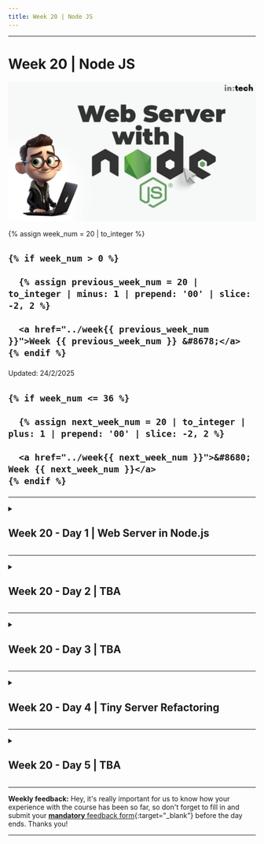 ```yaml
---
title: Week 20 | Node JS
---
```


<hr class="mb-0">

<h1 id="{{ Week 20-Node JS | slugify }}">
  <span class="week-prefix">Week 20 |</span> Node JS
</h1>

<img src="assets/nodejs-web-server.jpg" />

<div class="week-controls">

  {% assign week_num = 20 | to_integer %}

  <h2 class="week-controls__previous_week">

    {% if week_num > 0 %}

      {% assign previous_week_num = 20 | to_integer | minus: 1 | prepend: '00' | slice: -2, 2 %}

      <a href="../week{{ previous_week_num }}">Week {{ previous_week_num }} &#8678;</a>
    {% endif %}

  </h2>

  <span>Updated: 24/2/2025</span>

  <h2 class="week-controls__next_week">

    {% if week_num <= 36 %}

      {% assign next_week_num = 20 | to_integer | plus: 1 | prepend: '00' | slice: -2, 2 %}

      <a href="../week{{ next_week_num }}">&#8680; Week {{ next_week_num }}</a>
    {% endif %}

  </h2>

</div>

---

<!-- Week 20 - Day 1 | Web Server in Node.js -->
<details markdown="1">
  <summary>
    <h2>
      <span class="summary-day">Week 20 - Day 1</span> | Web Server in Node.js</h2>
  </summary>

### Schedule

  - **Watch the lectures**
  - **Study the suggested material**
  - **Practice on the topics and share your questions**

### Study Plan

  Your instructor will share the video lectures with you. 

  You can find the lecture code [here](https://github.com/in-tech-gration/WDX-180/tree/main/curriculum/week20/assets/day01/code){:target="_blank"}

  **References & Resources:**

  - **How to get unstuck (tips):**   
    - Use console.log to see what exactly is happening (xray)  
    - [Read the docs](https://nodejs.org/docs/latest/api/){:target="_blank"}!  
      - Alternative:  
        - [w3schools](https://www.w3schools.com/nodejs/){:target="_blank"}  
        - [Geeksforgeeks](https://www.geeksforgeeks.org/nodejs/){:target="_blank"}  
    - Read very carefully the exercise steps (without panic)  
    - Never move on to the next step unless you’ve understood the previous steps  
  - Popular web servers:  
    - Apache  
    - Nginx  
  - When you connect to a website using the HTTPS protocol, your browser is implicitly appending the :443 port number at the end of the domain (or IP)  
    - [What is a port number?](https://www.techtarget.com/searchnetworking/definition/port-number#:~:text=Port%20443.,connects%20directly%20to%20this%20port.){:target="_blank"}  
    - in-tech-gration.github.io ⇒ DNS ⇒ Translate domain to IP ⇒ 100.10.32.11:443  
  - Dissecting an HTTP request for an image file  
    - [https://upload.wikimedia.org/wikipedia/commons/thumb/7/74/A-Cat.jpg/2560px-A-Cat.jpg](https://upload.wikimedia.org/wikipedia/commons/thumb/7/74/A-Cat.jpg/2560px-A-Cat.jpg){:target="_blank"}  
      - **Using the https:// protocol**  
      - to connect to the **upload.wikimedia.org** domain  
      - DNS translation => **upload.wikimedia.org** => IP  
      - [https://www.dnsqueries.com/en/dns_lookup.php](https://www.dnsqueries.com/en/dns_lookup.php){:target="_blank"} => ​​	185.15.59.240  
      - The browser connects to **185.15.59.240:443**  
      - Tries to find something in the **public/** folder of the web server  
      - We are looking for public/wikipedia/commons/thumb/7/74/A-Cat.jpg/2560px-A-Cat.jpg  
      - If the file is found, we get status 200, Content-Type “image/jpeg” and of course the file itself  
      - 304: [https://developer.mozilla.org/en-US/docs/Web/HTTP/Status/304](https://developer.mozilla.org/en-US/docs/Web/HTTP/Status/304){:target="_blank"}  
  - URI Encoding turns spaces into **%20, hello world => hello%20world**  
  - In Node.js createServer:  
    - request => What the user/browser is asking for  
    - response => What we/server is giving back to them  
  - The ? part is called the URL Query String  
  - [Online tool for DNS translation to IP](https://www.dnsqueries.com/en/dns_lookup.php){:target="_blank"}

### Summary

  The lecture covers the basics of building a web server using Node.js. The instructor demonstrates how to create a simple web server that responds to GET requests, checks for specific file types, and returns a 404 error if the requested file is not found.

  **Key Concepts:**

  * **Building a web server with Node.js**: The lecture shows how to create a basic web server using these technologies.
  * **Request handling**: The instructor explains how to check the request type (e.g., GET, POST) and respond accordingly.
  * **File system interaction**: The lecture demonstrates how to read files from the file system based on specific conditions.
  * **Error handling**: The instructor discusses the importance of proper error handling and shows how to return a 404 error when a requested file is not found.
    * Understanding routes and how to serve specific files based on URL requests
    * Creating a JSON API using Node.js
    * Serving data in JSON format
    * Exploring the concept of login mechanisms using Node.js
    * Creating a basic login system using JSON APIs

  **Key Points:**

  * **Return statements are crucial**: The instructor emphasizes that every path in an if statement should have a corresponding return statement or null value to avoid errors.
  * **Error handling is essential**: The lecture highlights the importance of proper error handling and shows how to handle errors like "Cannot set headers after they are sent to the client."
    * Understanding how JavaScript can be used on both the frontend (browser) and backend (server)
    * Exploring the possibilities of combining HTML/CSS/JavaScript with Node.js for creating dynamic web applications

### Exercises

  - Start with the [basic Web server](https://nodejs.org/en/learn/getting-started/introduction-to-nodejs){:target="_blank"} and play around with different routes  
  - Look for innovative and cool 404 pages  
    - [https://www.canva.com/learn/404-page-design/](https://www.canva.com/learn/404-page-design/){:target="_blank"}  
  - Translate domain names into IPs: **nslookup intechgration.io**  
  - TVMaze JSON API: [https://api.tvmaze.com/search/shows?q=breaking%20bad](https://api.tvmaze.com/search/shows?q=breaking%20bad){:target="_blank"}

  **IMPORTANT:** Make sure to complete all the tasks found in the **daily Progress Sheet** and update the sheet accordingly. Once you've updated the sheet, don't forget to `commit` and `push`. The progress draft sheet for this day is: **/user/week20/progress/progress.draft.w20.d01.csv**

  You should **NEVER** update the `draft` sheets directly, but rather work on a copy of them according to the instructions [found here](../week01/resources/PROGRESS-WORKFLOW.md).


<!-- Extra Resources -->

<!-- Sources and Attributions -->
  
</details>

<hr class="mt-1">

<!-- Week 20 - Day 2 | TBA -->
<details markdown="1">
  <summary>
    <h2>
      <span class="summary-day">Week 20 - Day 2</span> | TBA</h2>
  </summary>

### Schedule

  - **Study the suggested material**
  - **Practice on the topics and share your questions**

<!-- Study Plan -->

<!-- Summary -->

<!-- Exercises -->

<!-- Extra Resources -->

<!-- Sources and Attributions -->
  
</details>

<hr class="mt-1">

<!-- Week 20 - Day 3 | TBA -->
<details markdown="1">
  <summary>
    <h2>
      <span class="summary-day">Week 20 - Day 3</span> | TBA</h2>
  </summary>

### Schedule

  - **Watch the lectures**
  - **Study the suggested material**
  - **Practice on the topics and share your questions**

### Study Plan

  Your instructor will share the video lectures with you. Here are the topics covered:

  - **Part 1:** 
  - **Part 2:**

  You can find the lecture code [here](){:target="_blank"}

  **Lecture Notes & Questions:**

  **References & Resources:**

<!-- Summary -->

<!-- Exercises -->

### Extra Resources

  ---



  _Photo by []()_


<!-- Sources and Attributions -->
  
</details>

<hr class="mt-1">

<!-- Week 20 - Day 4 | Tiny Server Refactoring -->
<details markdown="1">
  <summary>
    <h2>
      <span class="summary-day">Week 20 - Day 4</span> | Tiny Server Refactoring</h2>
  </summary>

### Schedule

  - [Study](#study-plan)
  - [Exercises](#exercises)
  <!-- - [Extra Resources](#extra-resources) -->

### Study Plan

  ![](./assets/server-refactoring.png)

  In this exercise we are going to study and refactor the code of a tiny Web Server that uses the built-in `node:os` module to return system information back to the user. Our aim is to detect parts of the code that can be improved and detect any [`code smells`](https://martinfowler.com/bliki/CodeSmell.html) that can be removed.

  > _"A code smell is a surface indication that usually corresponds to a deeper problem in the system."_ ~ Martin Fowler



  **Requirements:**

  - Fundamental knowledge of Node.js
  - Familiarity with the `node:os`, [`node:fs`](https://www.youtube.com/watch?v=Z_p1yFGS0Ak&list=PLC3y8-rFHvwh8shCMHFA5kWxD9PaPwxaY&index=27){:target="_blank"} and [`node:http`](https://www.youtube.com/watch?v=3Z-pAgra-tw&list=PLC3y8-rFHvwh8shCMHFA5kWxD9PaPwxaY&index=30){:target="_blank"} built-in modules.
  - Familiarity with the [basic Web Server boileplate](https://nodejs.org/en/learn/getting-started/introduction-to-nodejs#an-example-nodejs-application){:target="_blank"}

  **Here's the plan...**

  ---



  **1) First, let's start by watching a series of short videos from `Jacob Sorber` on `Code Smells`:**

  ![](./assets/code.smells.png)

  - [Smelly code and long functions](https://www.youtube.com/watch?v=ll4XT0MYKN0){:target="_blank"}
  - [Smelly code and bad names](https://www.youtube.com/watch?v=zx7euEEZ0H4){:target="_blank"}
  - [Code Smells: Duplicate Code (DRY)](https://www.youtube.com/watch?v=ck_RfVOYgjQ){:target="_blank"}
  - [Smelly code and Magic Numbers](https://www.youtube.com/watch?v=p8RC_i9t0MU){:target="_blank"}

  This will take you around 20 minutes. After you've finished watching these videos, take a piece of paper and write down what you've learned in the form of a checklist.

<!-- ### Summary -->



<!-- Summary -->

### Exercises
  <hr style="margin-top: 3rem; margin-bottom: 4rem">



  **2) Download, study and run the following code:**

  <!-- ![](./assets/studying.code.png) -->



  <img src="./assets/studying.code.t.png" style="float: left; width: 40%; shape-outside: circle(50%); margin-right: 2rem;">



  <!-- ![](./assets/studying.code.t.png?r=1) -->



  [Source code here](https://github.com/in-tech-gration/WDX-180/tree/main/curriculum/modules/javascript/nodejs/webserver/refactoring/assets/original_code){:target="_blank"} or [here _(index.js)_](https://in-tech-gration.github.io/WDX-180/curriculum/modules/javascript/nodejs/webserver/refactoring/assets/original_code/index.js){:target="_blank"} and [here _(style.css)_](https://in-tech-gration.github.io/WDX-180/curriculum/modules/javascript/nodejs/webserver/refactoring/assets/original_code/style.css){:target="_blank"}.

  This is a **Node.js app**, so you must execute the code using the `node` command from the terminal:

  `node index.js`

  See if you can find any `code smells` and ways to improve the code based on the newly acquired knowledge before moving forward. **Make sure to take a short break before moving on**. 🚶‍♀️

  <hr style="margin-top: 4rem; margin-bottom: 4rem">



  **3) Watch the Code Review and refactor accordingly**

  Watch [this video](https://www.youtube.com/watch?v=3eO2hfBbCy0){:target="_blank"} and then apply the same refactoring to the original source code.

  Once you've finished code refactoring, can you spot any more code smells?

  There's still a lot to be improved.

  <hr style="margin-top: 4rem; margin-bottom: 4rem">



  **4) New requirements!**

  ![](./assets/new.requirements.png)

  The boss came up with some new requirements for the project! 

  Here are the new features you must implement on the refactored code:

  <img src="./assets/System.Overview.button.jpg" style="margin: 0 auto; display: block; border: 2px solid;" />



  The `System Overview` page should look like this:

  <img src="./assets/System.Overview.jpg" style="margin: 0 auto; display: block; border: 2px solid;" />



  As you can see, the boss is kind of a visual guy.

  **Good luck!**

  ---



  > **Questions, comments, suggestions? Please leave them on the comment section below.**



  <script src="https://utteranc.es/client.js"
    repo="in-tech-gration/WDX-180"
    issue-term="pathname"
    theme="github-dark"
    crossorigin="anonymous"
    async>
  </script>



  **IMPORTANT:** Make sure to complete all the tasks found in the **daily Progress Sheet** and update the sheet accordingly. Once you've updated the sheet, don't forget to `commit` and `push`. The progress draft sheet for this day is: **/user/week20/progress/progress.draft.w20.d04.csv**

  You should **NEVER** update the `draft` sheets directly, but rather work on a copy of them according to the instructions [found here](../week01/resources/PROGRESS-WORKFLOW.md).


<!-- Extra Resources -->

### Sources and Attributions

  - Initial Node.js code: [Alex Kokh](https://github.com/alkozp){:target="_blank"}

<!-- ### Extra Resources -->
  
</details>

<hr class="mt-1">

<!-- Week 20 - Day 5 | TBA -->
<details markdown="1">
  <summary>
    <h2>
      <span class="summary-day">Week 20 - Day 5</span> | TBA</h2>
  </summary>

### Schedule

  - **Watch the lectures**
  - **Study the suggested material**
  - **Practice on the topics and share your questions**

### Study Plan

  Your instructor will share the video lectures with you. Here are the topics covered:

  - **Part 1:** 
  - **Part 2:**

  You can find the lecture code [here](){:target="_blank"}

  **Lecture Notes & Questions:**

  **References & Resources:**

<!-- Summary -->

<!-- Exercises -->

### Extra Resources

  ---



  _Photo by []()_


<!-- Sources and Attributions -->
  
</details>


<hr class="mt-1">

**Weekly feedback:** Hey, it's really important for us to know how your experience with the course has been so far, so don't forget to fill in and submit your [**mandatory** feedback form](https://forms.gle/S6Zg3bbS2uuwsSZF9){:target="_blank"} before the day ends. Thanks you!



---

<!-- COMMENTS: -->
<script src="https://utteranc.es/client.js"
  repo="in-tech-gration/WDX-180"
  issue-term="pathname"
  theme="github-dark"
  crossorigin="anonymous"
  async>
</script>